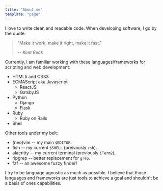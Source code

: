 ```yaml
---
title: "About me"
template: "page"
---
```


I love to write clean and readable code. When developing software,
I go by the quote:

> "Make it work, make it right, make it fast."
>
> -- <cite>Kent Beck</cite>

Currently, I am familiar working with these languages/frameworks for scripting and web development:

- HTML5 and CSS3
- ECMAScript aka Javascript
  - ReactJS
  - GatsbyJS
- Python
  - Django
  - Flask
- Ruby
  - Ruby on Rails
- Shell

Other tools under my belt:

- (neo)vim -- my main `$EDITOR`.
- fish -- my current `$SHELL` (preivously `zsh`).
- alacritty -- my current terminal (previously `iTerm2`).
- ripgrep -- better replacement for `grep`.
- fzf -- an awesome fuzzy finder!

I try to be language agnostic as much as possible. I believe that those languages
and frameworks are just tools to achieve a goal and shouldn't be a basis
of ones capabilities.
